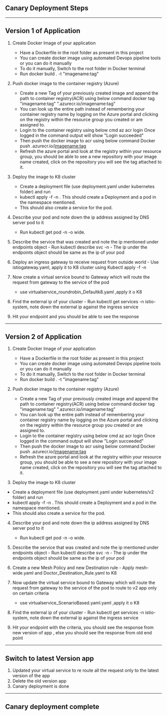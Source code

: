 Canary Deployment Steps
-----------------------------------------------
-----------------------------------------------

 Version 1 of Application
 ------------------------ 
 1. Create Docker Image of your application
    - Have a Dockerfile in the root folder as present in this project
    - You can create docker image using automated Devops pipeline tools or you can do it manually
    - To do it manually, Switch to the root folder in Docker terminal
    - Run docker build . -t "imagename:tag"
    
 2. Push docker image to the container registry (Azure)
    - Create a new Tag of your previously created image and append the path to
      container registry(ACR) using below command
      docker tag "imagename:tag" "<container registry name>.azurecr.io/imagename:tag"
    - You can look up the entire path instead of remembering your container registry name by logging on the Azure
      portal and clicking on the registry within the resource group you created or are assigned to.
    - Login to the container registry using below cmd
       az acr login <registry name>
       Once logged in the command output will show "Login succeeded"
    - Then push the docker image to acr using below command
      Docker push <container registry name>.azurecr.io/<imagename:tag>
    - Refresh the azure portal and look at the registry within your resource group, 
      you should be able to see a new repository with your image name created, 
      click on the repository you will see the tag attached to it.  
      
  3. Deploy the image to K8 cluster
	   - Create a deployment file (use   deployment.yaml under kubernetes folder) and run
	   - kubectl apply -f <path of the deployment file> -n <namespace with istio injection enabled>. 
	     This should create a Deployment and a pod in the namespace mentioned.
	   - This should also create a service for the pod.
   
  4. Describe your pod and note down the ip address assigned by DNS server pod to it
     - Run kubectl get pod <pod name> -n <namespace> -o wide.
  
  5. Describe the service that was created and note the ip mentioned under endpoints object
    - Run kubectl describe svc <service name> -n <namespace>
    - The ip under the endpoints object should be same as the ip of your pod
  
  6. Deploy an ingress gateway to receive request from outside world
    - Use istiogateway.yaml, apply it to K8 cluster using Kubectl apply -f <path to yaml> -n <namespace>
    
  7. Now create a virtual service bound to Gateway which will route the request from gateway to the service
     of the pod
     - use virtualservice_roundrobin_Defaultk8.yaml ,apply it o K8
  8. Find the external ip of your cluster
    - Run kubectl get services -n istio-system, note down the external ip against the ingress service
  9. Hit your endpoint and you should be able to see the response       
         
 -----------------------------------------------

 Version 2 of Application
 ------------------------ 
 1. Create Docker Image of your application
    - Have a Dockerfile in the root folder as present in this project
    - You can create docker image using automated Devops pipeline tools or you can do it manually
    - To do it manually, Switch to the root folder in Docker terminal
    - Run docker build . -t "imagename:tag"
    
 2. Push docker image to the container registry (Azure)
    - Create a new Tag of your previously created image and append the path to
      container registry(ACR) using below command
      docker tag "imagename:tag" "<container registry name>.azurecr.io/imagename:tag"
    - You can look up the entire path instead of remembering your container registry name by logging on the Azure
      portal and clicking on the registry within the resource group you created or are assigned to.
    - Login to the container registry using below cmd
       az acr login <registry name>
       Once logged in the command output will show "Login succeeded"
    - Then push the docker image to acr using below command
      Docker push <container registry name>.azurecr.io/<imagename:tag>
    - Refresh the azure portal and look at the registry within your resource group, 
      you should be able to see a new repository with your image name created, 
      click on the repository you will see the tag attached to it.  
      
  3. Deploy the image to K8 cluster
   - Create a deployment file (use   deployment.yaml under kubernetes/v2 folder) and run
   - kubectl apply -f <path of the deployment file> -n <namespace with istio injection enabled>. 
     This should create a Deployment and a pod in the namespace mentioned.
   - This should also create a service for the pod.
   
  4. Describe your pod and note down the ip address assigned by DNS server pod to it
     - Run kubectl get pod <pod name> -n <namespace> -o wide.
  
  5. Describe the service that was created and note the ip mentioned under endpoints object
    - Run kubectl describe svc <service name> -n <namespace>
    - The ip under the endpoints object should be same as the ip of your pod
  
  6. Create a new Mesh Policy and new Destination rule
    - Apply mesh-wide.yaml and Doctor_Destination_Rule.yaml to K8
 
  6. Now update the virtual service bound to Gateway which will route the request from gateway to the service
     of the pod to route to v2 app only on certain criteria
     - use virtualservice_ScenarioBased.yaml.yaml ,apply it o K8
  7. Find the external ip of your cluster
    - Run kubectl get services -n istio-system, note down the external ip against the ingress service
  8. Hit your endpoint with the criteria, you should see the response from new version of app , else you should
     see the response from old end point
-------------------------     
Switch to latest Version app 
-------------------------
1) Updated your virtual service to re route all the request only to the latest version of the app
2) Delete the old version app
3) Canary deployment is done


-----------------------------------------------------------------------------------

Canary deployment complete
-----------------------------------------------------------------------------------  
            